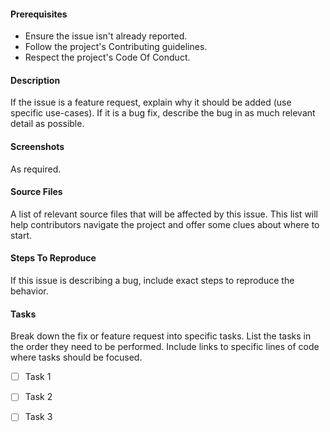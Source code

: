 #### Prerequisites
* Ensure the issue isn't already reported.
* Follow the project's Contributing guidelines.
* Respect the project's Code Of Conduct.

#### Description
If the issue is a feature request, explain why it should be added (use specific
use-cases). If it is a bug fix, describe the bug in as much relevant detail as
possible.

#### Screenshots
As required.

#### Source Files
A list of relevant source files that will be affected by this issue. This list
will help contributors navigate the project and offer some clues about where to
start.

#### Steps To Reproduce
If this issue is describing a bug, include exact steps to reproduce the
behavior.

#### Tasks
Break down the fix or feature request into specific tasks. List the tasks in the
order they need to be performed. Include links to specific lines of code where
tasks should be focused.
- [ ] Task 1
- [ ] Task 2
- [ ] Task 3

